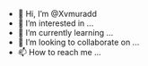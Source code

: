 - 👋 Hi, I’m @Xvmuradd
- 👀 I’m interested in ...
- 🌱 I’m currently learning ...
- 💞️ I’m looking to collaborate on ...
- 📫 How to reach me ...

<!---
Xvmuradd/Xvmuradd is a ✨ special ✨ repository because its `README.md` (this file) appears on your GitHub profile.
You can click the Preview link to take a look at your changes.
--->
